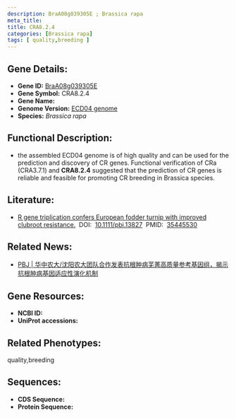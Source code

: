 ```yaml
---
description: BraA08g039305E ; Brassica rapa
meta_title:
title: CRA8.2.4
categories: [Brassica rapa]
tags: [ quality,breeding ]
---
```


## Gene Details:
- **Gene ID:**	[BraA08g039305E]()
- **Gene Symbol:** CRA8.2.4
- **Gene Name:** 
- **Genome Version:** [ECD04 genome]()
- **Species:** *Brassica rapa*

## Functional Description:
   - the assembled ECD04 genome is of high quality and can be used for the prediction and discovery of CR genes. Functional verification of CRa (CRA3.7.1) and **CRA8.2.4** suggested that the prediction of CR genes is reliable and feasible for promoting CR breeding in Brassica species.

## Literature:
   - [R gene triplication confers European fodder turnip with improved clubroot resistance.]( https://onlinelibrary.wiley.com/doi/10.1111/pbi.13827)&nbsp;&nbsp;DOI:&nbsp;&nbsp;[10.1111/pbi.13827](https://onlinelibrary.wiley.com/doi/10.1111/pbi.13827)&nbsp;&nbsp;PMID:&nbsp;&nbsp;[35445530](https://pubmed.ncbi.nlm.nih.gov/35445530/)

## Related News:
   - [PBJ | 华中农大/沈阳农大团队合作发表抗根肿病芜菁高质量参考基因组，揭示抗根肿病基因适应性演化机制](https://mp.weixin.qq.com/s?__biz=Mzg3MDEwNDEyMg==&mid=2247528653&idx=1&sn=7d5fe3ee3d699eaa7c81ba4611aa41a4&chksm=ce90dd98f9e7548e6811bd699bbbab4df00ea329cd9425e88a4cb47c77c271b3fecabf4be1cb&scene=27#wechat_redirect)

## Gene Resources:
- **NCBI ID:** [](https://www.ncbi.nlm.nih.gov/gene/?term=)
- **UniProt accessions:** [](https://www.uniprot.org/uniprotkb//entry)

## Related Phenotypes:
quality,breeding

## Sequences:
- **CDS Sequence:**
- **Protein Sequence:**
